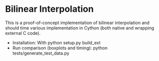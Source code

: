 Bilinear Interpolation
======================

This is a proof-of-concept implementation of bilinear interpolation and should 
time various implementation in Cython (both native and wrapping external C 
code).


* Installation: With python setup.py build_ext
* Run comparison (boxplots and timing): python tests/generate_test_data.py

